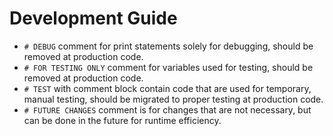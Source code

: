 # Development Guide

- `# DEBUG` comment for print statements solely for debugging, should be removed at production code.
- `# FOR TESTING ONLY` comment for variables used for testing, should be removed at production code.
- `# TEST` with comment block contain code that are used for temporary, manual testing, should be migrated to proper testing at production code.
- `# FUTURE CHANGES` comment is for changes that are not necessary, but can be done in the future for runtime efficiency.
